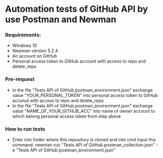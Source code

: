 # Automation tests of GitHub API by use Postman and Newman


### Requirements:
* Windows 10
* Newman version 5.2.4
* An account on GitHub
* Personal access token to GitHub account with access to repo and delete_repo

### Pre-request
* In the file "Tests API of GitHub.postman_environment.json" exchange value "YOUR_PERSONAL_TOKEN" into personal access token to GitHub acconut with access to repo and delete_repo
* In the file "Tests API of GitHub.postman_environment.json" exchange value "NAME_OF_YOUR_GITHUB_ACC" into name of owner account to which belong personal access token from step above

### How to run tests
* Enter into folder where this repository is cloned and into cmd input this command: newman run "Tests API of GitHub.postman_collection.json" -e "Tests API of GitHub.postman_environment.json"
